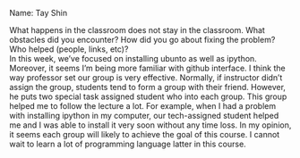 Name: Tay Shin 



What happens in the classroom does not stay in the classroom. What obstacles did you encounter? How did you go about fixing the problem? Who helped (people, links, etc)?  
In this week, we’ve focused on installing ubunto as well as ipython. Moreover, it seems I’m being more familiar with github interface. 
I think the way professor set our group is very effective. Normally, if instructor didn’t assign the group, students tend to form a group with their friend. However, he puts two special task assigned student who into each group. This group helped me to follow the lecture a lot. For example, when I had a problem with installing ipython in my computer, our tech-assigned student helped me and I was able to install it very soon without any time loss. In my opinion, it seems each group will likely to achieve the goal of this course. I cannot wait to learn a lot of programming language latter in this course. 
